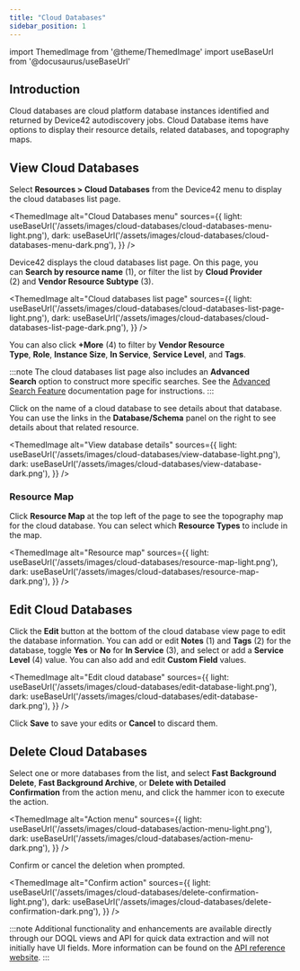 ```yaml
---
title: "Cloud Databases"
sidebar_position: 1
---
```


import ThemedImage from '@theme/ThemedImage'
import useBaseUrl from '@docusaurus/useBaseUrl'

## Introduction

Cloud databases are cloud platform database instances identified and returned by Device42 autodiscovery jobs. Cloud Database items have options to display their resource details, related databases, and topography maps.

## View Cloud Databases

Select **Resources > Cloud Databases** from the Device42 menu to display the cloud databases list page.

<ThemedImage
  alt="Cloud Databases menu"
  sources={{
    light: useBaseUrl('/assets/images/cloud-databases/cloud-databases-menu-light.png'),
    dark: useBaseUrl('/assets/images/cloud-databases/cloud-databases-menu-dark.png'),
  }}
/>

Device42 displays the cloud databases list page. On this page, you can **Search by resource name** (1), or filter the list by **Cloud Provider** (2) and **Vendor Resource Subtype** (3).

<ThemedImage
  alt="Cloud databases list page"
  sources={{
    light: useBaseUrl('/assets/images/cloud-databases/cloud-databases-list-page-light.png'),
    dark: useBaseUrl('/assets/images/cloud-databases/cloud-databases-list-page-dark.png'),
  }}
/>

You can also click **+More** (4) to filter by **Vendor Resource Type**, **Role**, **Instance Size**, **In Service**, **Service Level**, and **Tags**.

:::note
The cloud databases list page also includes an **Advanced Search** option to construct more specific searches. See the [Advanced Search Feature](/getstarted/advanced-search-feature.mdx) documentation page for instructions.
:::

Click on the name of a cloud database to see details about that database. You can use the links in the **Database/Schema** panel on the right to see details about that related resource.

<ThemedImage
  alt="View database details"
  sources={{
    light: useBaseUrl('/assets/images/cloud-databases/view-database-light.png'),
    dark: useBaseUrl('/assets/images/cloud-databases/view-database-dark.png'),
  }}
/>

### Resource Map

Click **Resource Map** at the top left of the page to see the topography map for the cloud database. You can select which **Resource Types** to include in the map.

<ThemedImage
  alt="Resource map"
  sources={{
    light: useBaseUrl('/assets/images/cloud-databases/resource-map-light.png'),
    dark: useBaseUrl('/assets/images/cloud-databases/resource-map-dark.png'),
  }}
/>

## Edit Cloud Databases

Click the **Edit** button at the bottom of the cloud database view page to edit the database information. You can add or edit **Notes** (1) and **Tags** (2) for the database, toggle **Yes** or **No** for **In Service** (3), and select or add a **Service Level** (4) value. You can also add and edit **Custom Field** values.

<ThemedImage
  alt="Edit cloud database"
  sources={{
    light: useBaseUrl('/assets/images/cloud-databases/edit-database-light.png'),
    dark: useBaseUrl('/assets/images/cloud-databases/edit-database-dark.png'),
  }}
/>

Click **Save** to save your edits or **Cancel** to discard them.

## Delete Cloud Databases

Select one or more databases from the list, and select **Fast Background Delete**, **Fast Background Archive**, or **Delete with Detailed Confirmation** from the action menu, and click the hammer icon to execute the action.

<ThemedImage
  alt="Action menu"
  sources={{
    light: useBaseUrl('/assets/images/cloud-databases/action-menu-light.png'),
    dark: useBaseUrl('/assets/images/cloud-databases/action-menu-dark.png'),
  }}
/>

Confirm or cancel the deletion when prompted.

<ThemedImage
  alt="Confirm action"
  sources={{
    light: useBaseUrl('/assets/images/cloud-databases/delete-confirmation-light.png'),
    dark: useBaseUrl('/assets/images/cloud-databases/delete-confirmation-dark.png'),
  }}
/>

:::note
Additional functionality and enhancements are available directly through our DOQL views and API for quick data extraction and will not initially have UI fields. More information can be found on the [API reference website](https://api.device42.com/#resource_Auto-Discovery).
:::
